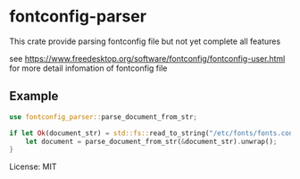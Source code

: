 # fontconfig-parser

This crate provide parsing fontconfig file but not yet complete all features

see <https://www.freedesktop.org/software/fontconfig/fontconfig-user.html> for more detail infomation of fontconfig file

## Example

```rust
use fontconfig_parser::parse_document_from_str;

if let Ok(document_str) = std::fs::read_to_string("/etc/fonts/fonts.conf") {
    let document = parse_document_from_str(&document_str).unwrap();
}
```

License: MIT
